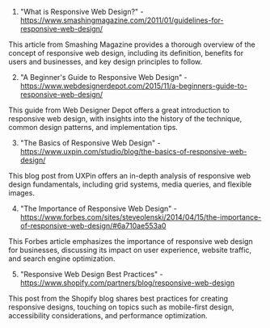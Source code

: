 

1. "What is Responsive Web Design?" - https://www.smashingmagazine.com/2011/01/guidelines-for-responsive-web-design/

This article from Smashing Magazine provides a thorough overview of the concept of responsive web design, including its definition, benefits for users and businesses, and key design principles to follow.

2. "A Beginner's Guide to Responsive Web Design" - https://www.webdesignerdepot.com/2015/11/a-beginners-guide-to-responsive-web-design/

This guide from Web Designer Depot offers a great introduction to responsive web design, with insights into the history of the technique, common design patterns, and implementation tips.

3. "The Basics of Responsive Web Design" - https://www.uxpin.com/studio/blog/the-basics-of-responsive-web-design/

This blog post from UXPin offers an in-depth analysis of responsive web design fundamentals, including grid systems, media queries, and flexible images.

4. "The Importance of Responsive Web Design" - https://www.forbes.com/sites/steveolenski/2014/04/15/the-importance-of-responsive-web-design/#6a710ae553a0

This Forbes article emphasizes the importance of responsive web design for businesses, discussing its impact on user experience, website traffic, and search engine optimization.

5. "Responsive Web Design Best Practices" - https://www.shopify.com/partners/blog/responsive-web-design

This post from the Shopify blog shares best practices for creating responsive designs, touching on topics such as mobile-first design, accessibility considerations, and performance optimization.